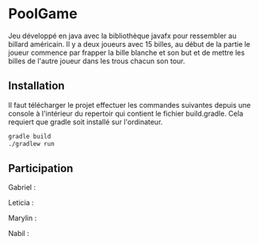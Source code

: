 # PoolGame

Jeu développé en java avec la bibliothèque javafx pour ressembler au billard américain.
Il y a deux joueurs avec 15 billes, au  début de la partie le joueur commence par frapper la 
bille blanche et son but et de mettre les billes de l'autre joueur dans les trous chacun son tour.

## Installation

Il faut télécharger le projet effectuer les commandes suivantes depuis une console
à l'intérieur du repertoir qui contient le fichier build.gradle. Cela requiert que gradle
soit installé sur l'ordinateur.

```bash
gradle build
./gradlew run
```

## Participation

Gabriel : 

Leticia :

Marylin :

Nabil :